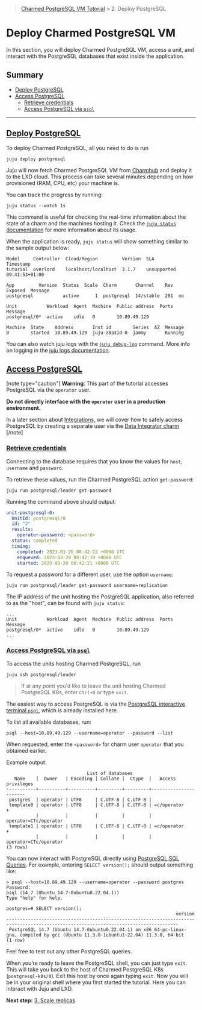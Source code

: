 > [Charmed PostgreSQL VM Tutorial](/t/9707) > 2. Deploy PostgreSQL

# Deploy Charmed PostgreSQL VM

In this section, you will deploy Charmed PostgreSQL VM, access a unit, and interact with the PostgreSQL databases that exist inside the application.

## Summary
- [Deploy PostgreSQL](#heading--deploy)
- [Access PostgreSQL](#heading--access)
  - [Retrieve credentials](#heading--retrieve-credentials)
  - [Access PostgreSQL via `psql`](#heading--psql)
---

<a href="#heading--deploy"><h2 id="heading--deploy"> Deploy PostgreSQL </h2></a>

To deploy Charmed PostgreSQL, all you need to do is run 
```shell
juju deploy postgresql
```

Juju will now fetch Charmed PostgreSQL VM from [Charmhub](https://charmhub.io/postgresql?channel=14/stable) and deploy it to the LXD cloud. This process can take several minutes depending on how provisioned (RAM, CPU, etc) your machine is. 

You can track the progress by running:
```shell
juju status --watch 1s
```

This command is useful for checking the real-time information about the state of a charm and the machines hosting it. Check the [`juju status` documentation](https://juju.is/docs/juju/juju-status) for more information about its usage.

When the application is ready, `juju status` will show something similar to the sample output below:
```
Model     Controller  Cloud/Region         Version  SLA          Timestamp
tutorial  overlord    localhost/localhost  3.1.7    unsupported  09:41:53+01:00

App         Version  Status  Scale  Charm       Channel    Rev  Exposed  Message
postgresql           active      1  postgresql  14/stable  281  no       

Unit           Workload  Agent  Machine  Public address  Ports  Message
postgresql/0*  active    idle   0        10.89.49.129           

Machine  State    Address       Inst id        Series  AZ  Message
0        started  10.89.49.129  juju-a8a31d-0  jammy       Running
```

You can also watch juju logs with the [`juju debug-log`](https://juju.is/docs/juju/juju-debug-log) command.
More info on logging in the [juju logs documentation](https://juju.is/docs/olm/juju-logs).

<a href="#heading--access"><h2 id="heading--access"> Access PostgreSQL </h2></a>

[note type="caution"]
 **Warning**: This part of the tutorial accesses PostgreSQL via the `operator` user. 

**Do not directly interface with the `operator` user in a production environment.**

In a later section about [Integrations,](https://charmhub.io/postgresql-k8s/docs/t-integrations) we will cover how to safely access PostgreSQL by creating a separate user via the [Data Integrator charm](https://charmhub.io/data-integrator)
[/note]

<a href="#heading--retrieve-credentials"><h3 id="heading--retrieve-credentials"> Retrieve credentials </h3></a>

Connecting to the database requires that you know the values for `host`, `username` and `password`. 

To retrieve these values, run the Charmed PostgreSQL action `get-password`:
```shell
juju run postgresql/leader get-password
```
Running the command above should output:
```yaml
unit-postgresql-0:
  UnitId: postgresql/0
  id: "2"
  results:
    operator-password: <password>
  status: completed
  timing:
    completed: 2023-03-20 08:42:22 +0000 UTC
    enqueued: 2023-03-20 08:42:19 +0000 UTC
    started: 2023-03-20 08:42:21 +0000 UTC
```

To request a password for a different user, use the option `username`:
```shell
juju run postgresql/leader get-password username=replication
```

The IP address of the unit hosting the PostgreSQL application, also referred to as the "host", can be found with `juju status`:
```
...
Unit           Workload  Agent  Machine  Public address  Ports  Message
postgresql/0*  active    idle   0        10.89.49.129       
...
```
<a href="#heading--psql"><h3 id="heading--psql"> Access PostgreSQL via <code>psql</code> </h3></a>


To access the units hosting Charmed PostgreSQL, run
```shell
juju ssh postgresql/leader
```

>If at any point you'd like to leave the unit hosting Charmed PostgreSQL K8s, enter `Ctrl+D` or type `exit`.

The easiest way to access PostgreSQL is via the [PostgreSQL interactive terminal `psql`](https://www.postgresql.org/docs/14/app-psql.html), which is already installed here. 

To list all available databases, run:
```shell
psql --host=10.89.49.129 --username=operator --password --list
```
When requested, enter the `<password>` for charm user `operator` that you obtained earlier.

Example output:
```
                              List of databases
   Name    |  Owner   | Encoding | Collate |  Ctype  |   Access privileges   
-----------+----------+----------+---------+---------+-----------------------
 postgres  | operator | UTF8     | C.UTF-8 | C.UTF-8 | 
 template0 | operator | UTF8     | C.UTF-8 | C.UTF-8 | =c/operator          +
           |          |          |         |         | operator=CTc/operator
 template1 | operator | UTF8     | C.UTF-8 | C.UTF-8 | =c/operator          +
           |          |          |         |         | operator=CTc/operator
(3 rows)
```

You can now interact with PostgreSQL directly using [PostgreSQL SQL Queries](https://www.postgresql.org/docs/14/queries.html). For example, entering `SELECT version();` should output something like:
```
> psql --host=10.89.49.129 --username=operator --password postgres
Password: 
psql (14.7 (Ubuntu 14.7-0ubuntu0.22.04.1))
Type "help" for help.

postgres=# SELECT version();
                                                               version                                                                
--------------------------------------------------------------------------------------------------------------------------------------
 PostgreSQL 14.7 (Ubuntu 14.7-0ubuntu0.22.04.1) on x86_64-pc-linux-gnu, compiled by gcc (Ubuntu 11.3.0-1ubuntu1~22.04) 11.3.0, 64-bit
(1 row)
```

Feel free to test out any other PostgreSQL queries. 

When you’re ready to leave the PostgreSQL shell, you can just type `exit`. This will take you back to the host of Charmed PostgreSQL K8s (`postgresql-k8s/0`). Exit this host by once again typing `exit`. Now you will be in your original shell where you first started the tutorial. Here you can interact with Juju and LXD.

**Next step:** [3. Scale replicas](/t/9705)
